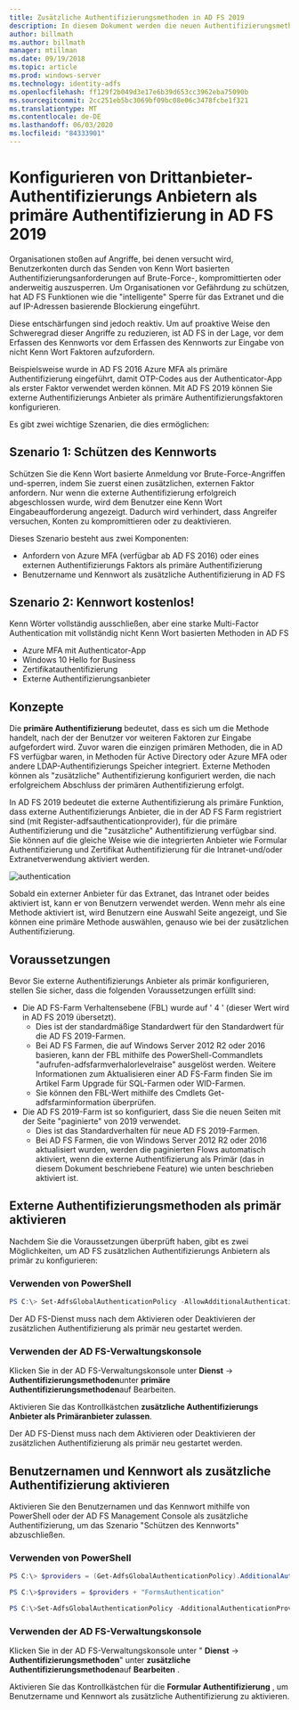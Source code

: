 ```yaml
---
title: Zusätzliche Authentifizierungsmethoden in AD FS 2019
description: In diesem Dokument werden die neuen Authentifizierungsmethoden in AD FS 2019 beschrieben.
author: billmath
ms.author: billmath
manager: mtillman
ms.date: 09/19/2018
ms.topic: article
ms.prod: windows-server
ms.technology: identity-adfs
ms.openlocfilehash: ff129f2b049d3e17e6b39d653cc3962eba75090b
ms.sourcegitcommit: 2cc251eb5bc3069bf09bc08e06c3478fcbe1f321
ms.translationtype: MT
ms.contentlocale: de-DE
ms.lasthandoff: 06/03/2020
ms.locfileid: "84333901"
---
```

# <a name="configure-3rd-party-authentication-providers-as-primary-authentication-in-ad-fs-2019"></a>Konfigurieren von Drittanbieter-Authentifizierungs Anbietern als primäre Authentifizierung in AD FS 2019


Organisationen stoßen auf Angriffe, bei denen versucht wird, Benutzerkonten durch das Senden von Kenn Wort basierten Authentifizierungsanforderungen auf Brute-Force-, kompromittierten oder anderweitig auszusperren.  Um Organisationen vor Gefährdung zu schützen, hat AD FS Funktionen wie die "intelligente" Sperre für das Extranet und die auf IP-Adressen basierende Blockierung eingeführt.  

Diese entschärfungen sind jedoch reaktiv.  Um auf proaktive Weise den Schweregrad dieser Angriffe zu reduzieren, ist AD FS in der Lage, vor dem Erfassen des Kennworts vor dem Erfassen des Kennworts zur Eingabe von nicht Kenn Wort Faktoren aufzufordern.  

Beispielsweise wurde in AD FS 2016 Azure MFA als primäre Authentifizierung eingeführt, damit OTP-Codes aus der Authenticator-App als erster Faktor verwendet werden können.
Mit AD FS 2019 können Sie externe Authentifizierungs Anbieter als primäre Authentifizierungsfaktoren konfigurieren.

Es gibt zwei wichtige Szenarien, die dies ermöglichen:

## <a name="scenario-1-protect-the-password"></a>Szenario 1: Schützen des Kennworts
Schützen Sie die Kenn Wort basierte Anmeldung vor Brute-Force-Angriffen und-sperren, indem Sie zuerst einen zusätzlichen, externen Faktor anfordern.  Nur wenn die externe Authentifizierung erfolgreich abgeschlossen wurde, wird dem Benutzer eine Kenn Wort Eingabeaufforderung angezeigt.  Dadurch wird verhindert, dass Angreifer versuchen, Konten zu kompromittieren oder zu deaktivieren.

Dieses Szenario besteht aus zwei Komponenten:
- Anfordern von Azure MFA (verfügbar ab AD FS 2016) oder eines externen Authentifizierungs Faktors als primäre Authentifizierung
- Benutzername und Kennwort als zusätzliche Authentifizierung in AD FS

## <a name="scenario-2-password-free"></a>Szenario 2: Kennwort kostenlos!
Kenn Wörter vollständig ausschließen, aber eine starke Multi-Factor Authentication mit vollständig nicht Kenn Wort basierten Methoden in AD FS
- Azure MFA mit Authenticator-App
- Windows 10 Hello for Business
- Zertifikatauthentifizierung
- Externe Authentifizierungsanbieter

## <a name="concepts"></a>Konzepte
Die **primäre Authentifizierung** bedeutet, dass es sich um die Methode handelt, nach der der Benutzer vor weiteren Faktoren zur Eingabe aufgefordert wird.  Zuvor waren die einzigen primären Methoden, die in AD FS verfügbar waren, in Methoden für Active Directory oder Azure MFA oder andere LDAP-Authentifizierungs Speicher integriert.  Externe Methoden können als "zusätzliche" Authentifizierung konfiguriert werden, die nach erfolgreichem Abschluss der primären Authentifizierung erfolgt.

In AD FS 2019 bedeutet die externe Authentifizierung als primäre Funktion, dass externe Authentifizierungs Anbieter, die in der AD FS Farm registriert sind (mit Register-adfsauthenticationprovider), für die primäre Authentifizierung und die "zusätzliche" Authentifizierung verfügbar sind. Sie können auf die gleiche Weise wie die integrierten Anbieter wie Formular Authentifizierung und Zertifikat Authentifizierung für die Intranet-und/oder Extranetverwendung aktiviert werden.

![authentication](media/Additional-Authentication-Methods-AD-FS/auth1.png)

Sobald ein externer Anbieter für das Extranet, das Intranet oder beides aktiviert ist, kann er von Benutzern verwendet werden.  Wenn mehr als eine Methode aktiviert ist, wird Benutzern eine Auswahl Seite angezeigt, und Sie können eine primäre Methode auswählen, genauso wie bei der zusätzlichen Authentifizierung.

## <a name="pre-requisites"></a>Voraussetzungen
Bevor Sie externe Authentifizierungs Anbieter als primär konfigurieren, stellen Sie sicher, dass die folgenden Voraussetzungen erfüllt sind:
- Die AD FS-Farm Verhaltensebene (FBL) wurde auf ' 4 ' (dieser Wert wird in AD FS 2019 übersetzt).
    - Dies ist der standardmäßige Standardwert für den Standardwert für die AD FS 2019-Farmen.
    - Bei AD FS Farmen, die auf Windows Server 2012 R2 oder 2016 basieren, kann der FBL mithilfe des PowerShell-Commandlets "aufrufen-adfsfarmverhalorlevelraise" ausgelöst werden.  Weitere Informationen zum Aktualisieren einer AD FS-Farm finden Sie im Artikel Farm Upgrade für SQL-Farmen oder WID-Farmen. 
    - Sie können den FBL-Wert mithilfe des Cmdlets Get-adfsfarminformation überprüfen.
- Die AD FS 2019-Farm ist so konfiguriert, dass Sie die neuen Seiten mit der Seite "paginierte" von 2019 verwendet.
    - Dies ist das Standardverhalten für neue AD FS 2019-Farmen.
    - Bei AD FS Farmen, die von Windows Server 2012 R2 oder 2016 aktualisiert wurden, werden die paginierten Flows automatisch aktiviert, wenn die externe Authentifizierung als Primär (das in diesem Dokument beschriebene Feature) wie unten beschrieben aktiviert ist.

## <a name="enable-external-authentication-methods-as-primary"></a>Externe Authentifizierungsmethoden als primär aktivieren
Nachdem Sie die Voraussetzungen überprüft haben, gibt es zwei Möglichkeiten, um AD FS zusätzlichen Authentifizierungs Anbietern als primär zu konfigurieren:

### <a name="using-powershell"></a>Verwenden von PowerShell


```powershell
PS C:\> Set-AdfsGlobalAuthenticationPolicy -AllowAdditionalAuthenticationAsPrimary $true
``` 


Der AD FS-Dienst muss nach dem Aktivieren oder Deaktivieren der zusätzlichen Authentifizierung als primär neu gestartet werden.

### <a name="using-the-ad-fs-management-console"></a>Verwenden der AD FS-Verwaltungskonsole
Klicken Sie in der AD FS-Verwaltungskonsole unter **Dienst**  ->  **Authentifizierungsmethoden**unter **primäre Authentifizierungsmethoden**auf Bearbeiten.

Aktivieren Sie das Kontrollkästchen **zusätzliche Authentifizierungs Anbieter als Primäranbieter zulassen**.

Der AD FS-Dienst muss nach dem Aktivieren oder Deaktivieren der zusätzlichen Authentifizierung als primär neu gestartet werden.

## <a name="enable-username-and-password-as-additional-authentication"></a>Benutzernamen und Kennwort als zusätzliche Authentifizierung aktivieren
Aktivieren Sie den Benutzernamen und das Kennwort mithilfe von PowerShell oder der AD FS Management Console als zusätzliche Authentifizierung, um das Szenario "Schützen des Kennworts" abzuschließen.
### <a name="using-powershell"></a>Verwenden von PowerShell



```powershell
PS C:\> $providers = (Get-AdfsGlobalAuthenticationPolicy).AdditionalAuthenticationProvider

PS C:\>$providers = $providers + "FormsAuthentication"

PS C:\>Set-AdfsGlobalAuthenticationPolicy -AdditionalAuthenticationProvider $providers
``` 

### <a name="using-the-ad-fs-management-console"></a>Verwenden der AD FS-Verwaltungskonsole
Klicken Sie in der AD FS-Verwaltungskonsole unter " **Dienst**  ->  **Authentifizierungsmethoden**" unter **zusätzliche Authentifizierungsmethoden**auf **Bearbeiten** .

Aktivieren Sie das Kontrollkästchen für die **Formular Authentifizierung** , um Benutzername und Kennwort als zusätzliche Authentifizierung zu aktivieren.

